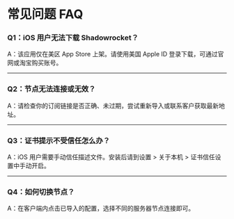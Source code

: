 # 常见问题 FAQ

### Q1：iOS 用户无法下载 Shadowrocket？

A：该应用仅在美区 App Store 上架。请使用美国 Apple ID 登录下载，可通过官网或淘宝购买账号。

---

### Q2：节点无法连接或无效？

A：请检查你的订阅链接是否正确、未过期，尝试重新导入或联系客户获取最新地址。

---

### Q3：证书提示不受信任怎么办？

A：iOS 用户需要手动信任描述文件。安装后请到设置 > 关于本机 > 证书信任设置中手动开启。

---

### Q4：如何切换节点？

A：在客户端内点击已导入的配置，选择不同的服务器节点连接即可。
